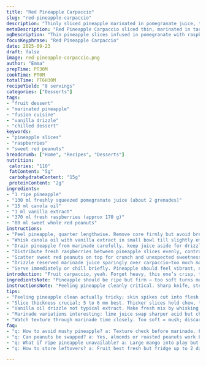 ```yaml
---
title: "Red Pineapple Carpaccio"
slug: "red-pineapple-carpaccio"
description: "Thinly sliced pineapple marinated in pomegranate juice, topped with fresh raspberries and crunchy sweet red peanuts. Uses subtle vanilla oil drizzle for aroma. No gluten dairy eggs or nuts. Chill time flexible, perfect for a light fruit dessert or snack. A balance of sweet, tart, and rich oil notes. Variation with lime juice or toasted coconut recommended. Sensory cues key for peel and slice readiness and marinade absorption. Stay away from mushy fruit by monitoring texture. Simple vibrant flavors that pop visually and on palate."
metaDescription: "Red Pineapple Carpaccio sliced thin, marinated in tart pomegranate juice, topped with fresh raspberries and crunchy red peanuts. Chill long, watch texture closely."
ogDescription: "Thin pineapple slices infused in pomegranate with raspberry bursts and crunchy peanuts. Vanilla oil drizzle brightens aroma. Chill well, slice firm fruit only."
focusKeyphrase: "Red Pineapple Carpaccio"
date: 2025-09-23
draft: false
image: red-pineapple-carpaccio.png
author: "Emma"
prepTime: PT30M
cookTime: PT0M
totalTime: PT6H30M
recipeYield: "8 servings"
categories: ["Desserts"]
tags:
- "fruit dessert"
- "marinated pineapple"
- "fusion cuisine"
- "vanilla drizzle"
- "chilled dessert"
keywords:
- "pineapple slices"
- "raspberries"
- "sweet red peanuts"
breadcrumb: ["Home", "Recipes", "Desserts"]
nutrition: 
 calories: "110"
 fatContent: "5g"
 carbohydrateContent: "15g"
 proteinContent: "2g"
ingredients:
- "1 ripe pineapple"
- "130 ml freshly squeezed pomegranate juice (about 2 grenades)"
- "15 ml canola oil"
- "1 ml vanilla extract"
- "370 ml fresh raspberries (approx 170 g)"
- "80 ml sweet whole red peanuts"
instructions:
- "Peel pineapple, quarter lengthwise. Remove core firmly but avoid breaking edges. Texture must stay firm. Place quarters into sealable bag. Pour in pomegranate juice. Seal tightly; excess air ruins infusion. Refrigerate minimum 5 hours, up to 2 days max. Timing flexible. Visual: pineapple brightens slightly, juices darken."
- "Whisk canola oil with vanilla extract in small bowl till slightly emulsified. Smell for vanilla intensity; adjust if needed. Set aside."
- "Drain pineapple from marinade carefully, keep juice aside for drizzle. Slice quarters into 6 mm thick slices—thicker slices retain chew. Arrange slices evenly on serving plates or a large platter, overlapping edges for visual impact."
- "Distribute fresh raspberries between pineapple slices evenly, contrast color and texture important."
- "Scatter sweet red peanuts on top for crunch and unexpected sweetness. Raw peanuts possible substitute if allergy concerns arise; roast first for depth."
- "Drizzle reserved marinade juice sparingly over carpaccio—too much makes fruit soggy. Drop vanilla oil tincture around edges and over top for aromatic bursts, not drenched."
- "Serve immediately or chill briefly. Pineapple should feel vibrant, not limp. Nuts stay crisp. Raspberries pop freshness. Sunny, rich aromas unfold in each bite."
introduction: "Fruit carpaccio, yeah. Forget heavy, this one’s crisp, tart, delicate. Pineapple, but fresh, not mushy, sliced thin enough to almost melt but still hold some bite. Marinated in tart ruby pomegranate juice that stains the flesh with tang and color. Vanilla oil drizzle brings an unexpected warming note that cuts the sharpness. Raspberries scatter bursts of acidity and softness over each bite; sweet red peanuts sneak in crunchy texture and a faint caramelized sugar hit. No gluten, dairy, eggs, or nuts if you swap peanuts. Flexible marinade time lets you dial flavor intensity — 6 hours minimum but 48 hours max for best infusion. Classic, simple, elegant — nothing heavy, nothing forced. Bright and playful. Rest your palate with freshness and crunch mingle. I’ve made it too soggy before. Watch slicing thickness and juice absorption. The smell of vanilla oil floats out like a whispered promise. A fruit dessert that’s light but memorable. Good anytime, easy to adjust ingredients and times according to pantry or patience."
ingredientsNote: "Pineapple should be ripe but firm — too soft turns mushy when marinated. If small pineapple unavailable, substitute with large mango for a twist — remember mango colors and sugars change outcome; drizzle lime juice instead of pomegranate for sharper profile. Fresh pomegranate juice preferable over bottled for brightness. Canola oil chosen neutral, but mild olive or grapeseed can work — preserve vanilla aroma, no strong oil flavors. Vanilla extract vs real vanilla bean paste? Extract more convenient but paste richer if you have it. Red peanuts are sweet specialty variety, often candied. Regular roasted peanuts or almonds can substitute for crunch but alter sweetness. Raspberries fresh, not frozen, must be firm, ripe, sans mold or moisture. Store all fruits separately until ready to assemble — excess moisture dulls fruit surface. Vanilla oil mixture made ahead keeps well Refrigerate covered for up to 3 days; re-whisk before use. Bag marinating pineapple helps speed infusion; plastic wrap works but less even."
instructionsNote: "Peeling pineapple cleanly critical. Sharp knife, steady wriggle, cut off spiked skin without hitting flesh. Core removal as deep as possible but don’t gouge pineapple quarters or you’ll lose slices. Marinade timing flexible; overnight cold from 6 to 48 hours ideal but check fruit texture often – if soft spots appear discard or use immediately. Overmarinating leads to mushiness; flavor peak is before that. Draining pineapple—don’t squeeze or juice returns too much liquid to slices, loosening texture. Slice with a sharp serrated knife or mandoline to even thickness 5-6 mm; uniform thickness ensures even bite and presentation. Raspberries gently rinsed, dried, fragile—handle minimally. Peg garnish patterns for even color contrast. Oil and vanilla mix fragrant but thin — drizzle slowly, watch absorption. Too much oil clogs fruit surface, looks greasy. Assemble plates right before serving or chill briefly; prolonged refrigeration after assembly soggifies peanuts and softens fruit. For quick serve, chill pineapple in marinade minimum 1 hour at room temp before refrigeration to speed infusion. A sprinkle of freshly ground black pepper cracked fine or tiny fresh mint leaves can add unexpected brightness if adventurous. Always taste raw pineapple pre and post-marination — pH interactions affect tartness. Keep kitchen cool; warm temps quicken marinade changes. If juice thickens too much—thin with splash extra pomegranate or pure water for drizzle consistency."
tips:
- "Peeling pineapple clean actually tricky; skin spikes cut into flesh easy. Use sharp knife, steady wiggle motion along contour. Core removal deep enough to avoid hollow slices but keep wedge intact. Watch texture closely before marinating; too soft means mush later. Balance marinade time between 6–48 hrs max. Less time skins sharp tart, longer softens but risks soggy. Bag infusion key for even flavor uptake; plastic wrap works but uneven saturation common. Eyes on fruit color: brightening signals absorption. Always drain gently; squeezing juice dumps back moisture loosening structure."
- "Slice thickness crucial; 5 to 6 mm best. Thicker slices hold chew, thinner melt but sog quickly. I learned mandoline helps uniform cut but watch raspberries—they bruise with rough handling. Raspberries must be fresh, cold, dried, no moisture excess. Too wet clumps and drags flavor. Scatter evenly for visual color contrast. Peanuts add crunch and hidden sugar note. Sweet red peanuts closest match; roasted or raw possible if allergy, but prep differently—roast adds caramel depth. Substitute almonds or candied nuts but shift dessert’s sweetness balance."
- "Vanilla oil drizzle not typical extract. Make fresh mix by whisking canola oil with extract for gentle suspension. Smell for vanilla intensity, adjust quantity—too little no aroma, too much overpowers. Keep mix thin, drizzle slow. Oil too thick or heavy masks pineapple texture and looks greasy. Drizzle edges first; vanilla bursts in fragrance without soaking fruit. Keep drizzle sparing. Reserve marinade juice also drizzled sparingly; excess juice dulls bite, turns slices limp. Control crucial. Timing: serve immediately or chill briefly. Peanuts crisp best cold; raspberries freshest soon after plate assembly."
- "Marinade variations interesting: lime juice swap sharper acid but changes sweetness profile; coconut toast adds aroma layer, but avoid overloading delicate pineapple. Mango substitution works if pineapple unavailable but remember color and sugar shift significant. Pomegranate juice best fresh; bottled tends flat and dulls color vibrancy. Oil choice matters—canola neutral, olive or grapeseed viable but can overpower vanilla scent. Vanilla extract vs bean paste decision on availability and flavor bump; extract easier but paste richer. Storage: vanilla oil mix keeps 3 days refrigerated if covered, re-whisk before use. Pineapple marinate bag best speeds infusion evenly; plastic wrap less efficient, risk uneven softness."
- "Watch texture through marinade time closely. Too soft = mush; discard or use immediately if overripening hits. Always taste pineapple raw pre/post marinade for acid balance check. pH shifts during soak impact sharpness and bite. Keep kitchen temp cool; warmth speeds marinade reactions, often not for better. Juice thickens over time – thin with splash of fresh pomegranate or water for drizzle consistency. Freshly ground black pepper or tiny mint leaves add brightness if feeling adventurous but minimal jumps flavors. Assemble plates right before serving; prolonged chilling after plating soggifies peanuts, softens raspberries. Crack knife serrated for clean cuts; steady hand required."
faq:
- "q: How to avoid mushy pineapple? a: Texture check before marinade. Firm fruit key. 6–48 hrs max soak. Watch color change; brightening okay, soft spots bad. Drain juice gently. Don’t squeeze slices or texture breaks down fast."
- "q: Can peanuts be swapped? a: Yes, almonds or roasted peanuts work but change sweetness. Raw peanuts need roasting for flavor depth. Allergies? Skip nuts totally or add crunch with toasted seeds. Tweak drizzle accordingly to balance sweetness."
- "q: What if ripe pineapple unavailable? a: Large mango into play but expect color and sugar shift. Use lime juice instead pomegranate to sharpen flavor profile. Juice freshness matters; bottled tends dull. Adjust soak time for mango softness faster absorption."
- "q: How to store leftovers? a: Fruit best fresh but fridge up to 2 days max. Keep separated; raspberries bruise, peanuts sog if left long with moisture. Vanilla oil mix may keep 3 days in covered container; re-whisk before use. Avoid assembly long ahead to preserve texture."

---
```

